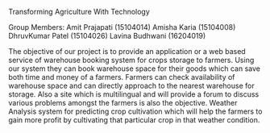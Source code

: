 Transforming Agriculture With Technology

Group Members:
Amit Prajapati (15104014)
Amisha Karia (15104008)
DhruvKumar Patel (15104026)
Lavina Budhwani (16204019)

The objective of our project is to provide an application or a web based service of warehouse booking system for crops storage to farmers. Using our system they can book warehouse space for their goods which can save both time and money of a farmers. Farmers can check availability of warehouse space and can directly approach to the nearest warehouse for storage. Also a site which is multilingual and will provide a forum to discuss various problems amongst the farmers is also the objective. Weather Analysis system for predicting crop cultivation which will help the farmers to gain more profit by cultivating that particular crop in that weather condition.